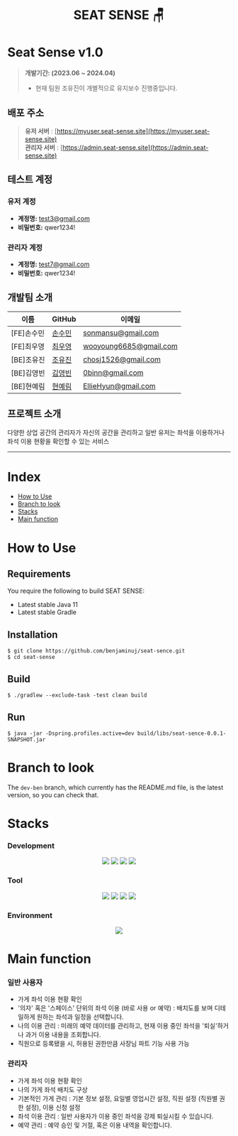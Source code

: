 <div align=center><h1> SEAT SENSE 🪑 </h1></div>

# Seat Sense v1.0


>  **개발기간:  (2023.06 ~ 2024.04)**
> - 현재 팀원 조유진이 개별적으로 유지보수 진행중입니다.

## 배포 주소

> **유저 서버** : [https://myuser.seat-sense.site](https://myuser.seat-sense.site)<br>
> **관리자 서버** : [https://admin.seat-sense.site](https://admin.seat-sense.site)<br>

## 테스트 계정

### 유저 계정

- **계정명:** test3@gmail.com
- **비밀번호:** qwer1234!

### 관리자 계정

- **계정명:** test7@gmail.com
- **비밀번호:** qwer1234!


## 개발팀 소개

| 이름   | GitHub                                      | 이메일                    |
| ------ | ------------------------------------------------- |------------------------|
| [FE]손수민 | [손수민](https://github.com/sonmansu)             | sonmansu@gmail.com     |
| [FE]최우영 | [최우영](https://github.com/wooyoung6685)         | wooyoung6685@gmail.com |
| [BE]조유진 | [조유진](https://github.com/benjaminuj)           | chosj1526@gmail.com    |
| [BE]김영빈 | [김영빈](https://github.com/0binn)                | 0binn@gmail.com        |
| [BE]현예림 | [현예림](https://github.com/EllieHyun)            | EllieHyun@gmail.com    |


## 프로젝트 소개

다양한 상업 공간의 관리자가 자신의 공간을 관리하고
일반 유저는 좌석을 이용하거나 좌석 이용 현황을 확인할 수 있는 서비스


---

# Index

- [How to Use](#How-to-Use)
- [Branch to look](#Branch-to-look)
- [Stacks](#Stacks)
- [Main function](#Main-function)


# How to Use

## Requirements 
You require the following to build SEAT SENSE:
- Latest stable Java 11
- Latest stable Gradle

## Installation 
```
$ git clone https://github.com/benjaminuj/seat-sence.git
$ cd seat-sense 
```

## Build 
```
$ ./gradlew --exclude-task -test clean build
```

## Run 
```
$ java -jar -Dspring.profiles.active=dev build/libs/seat-sence-0.0.1-SNAPSHOT.jar
```

# Branch to look

The `dev-ben` branch, which currently has the README.md file, is the latest version, so you can check that.

# Stacks

### Development
<div align=center> 
<img src="https://img.shields.io/badge/java-007396?style=for-the-badge&logo=java&logoColor=white"> 
<img src="https://img.shields.io/badge/springboot-6DB33F?style=for-the-badge&logo=springboot&logoColor=white">
<img src="https://img.shields.io/badge/jpa-6DB33F?style=for-the-badge&logo=jpa&logoColor=white">
<img src="https://img.shields.io/badge/Querydsl-4695EB?style=for-the-badge&logo=Querydsl&logoColor=white">
</div>

### Tool
<div align=center> 
<img src="https://img.shields.io/badge/mysql-4479A1?style=for-the-badge&logo=mysql&logoColor=white">
<img src="https://img.shields.io/badge/gradle-02303A?style=for-the-badge&logo=gradle&logoColor=white">
<img src="https://img.shields.io/badge/github-181717?style=for-the-badge&logo=github&logoColor=white">
<img src="https://img.shields.io/badge/git-F05032?style=for-the-badge&logo=git&logoColor=white">
</div>

### Environment
<div align=center> 
<img src="https://img.shields.io/badge/amazonaws-232F3E?style=for-the-badge&logo=amazonaws&logoColor=white">
</div>


# Main function

### 일반 사용자
- 가게 좌석 이용 현황 확인
- '의자' 혹은 '스페이스' 단위의 좌석 이용 (바로 사용 or 예약) : 배치도를 보며 디테일하게 원하는 좌석과 일정을 선택합니다.  
- 나의 이용 관리 : 미래의 예약 데이터를 관리하고, 현재 이용 중인 좌석을 '퇴실'하거나 과거 이용 내용을 조회합니다.
- 직원으로 등록됐을 시, 허용된 권한만큼 사장님 파트 기능 사용 가능

### 관리자
- 가게 좌석 이용 현황 확인
- 나의 가게 좌석 배치도 구상
- 기본적인 가게 관리 : 기본 정보 설정, 요일별 영업시간 설정, 직원 설정 (직원별 권한 설정), 이용 신청 설정
- 좌석 이용 관리 : 일반 사용자가 이용 중인 좌석을 강제 퇴실시킬 수 있습니다.
- 예약 관리 : 예약 승인 및 거절, 혹은 이용 내역을 확인합니다.  